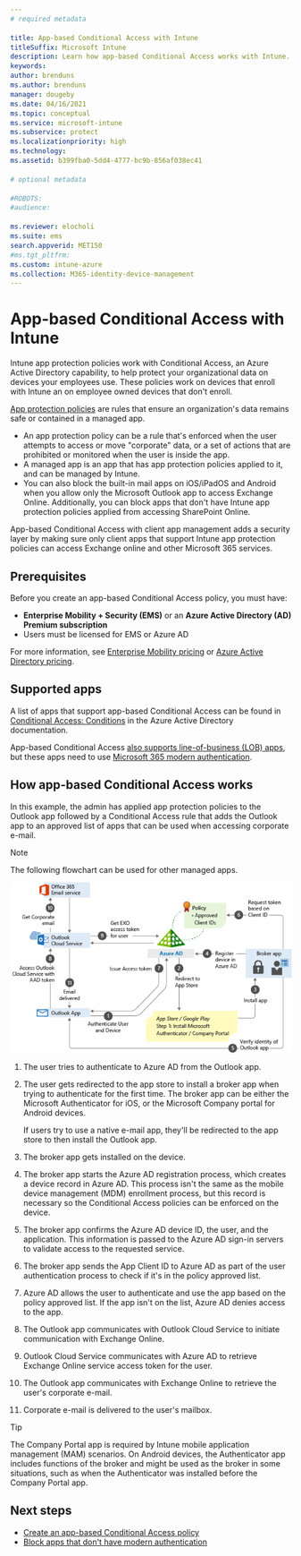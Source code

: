 ```yaml
---
# required metadata

title: App-based Conditional Access with Intune
titleSuffix: Microsoft Intune
description: Learn how app-based Conditional Access works with Intune.
keywords:
author: brenduns
ms.author: brenduns
manager: dougeby
ms.date: 04/16/2021
ms.topic: conceptual
ms.service: microsoft-intune
ms.subservice: protect
ms.localizationpriority: high
ms.technology:
ms.assetid: b399fba0-5dd4-4777-bc9b-856af038ec41

# optional metadata

#ROBOTS:
#audience:

ms.reviewer: elocholi
ms.suite: ems
search.appverid: MET150
#ms.tgt_pltfrm:
ms.custom: intune-azure
ms.collection: M365-identity-device-management
---
```


# App-based Conditional Access with Intune

Intune app protection policies work with Conditional Access, an Azure Active Directory capability, to help protect your organizational data on devices your employees use. These policies work on devices that enroll with Intune an on employee owned devices that don't enroll.

[App protection policies](../apps/app-protection-policy.md) are rules that ensure an organization's data remains safe or contained in a managed app.

- An app protection policy can be a rule that's enforced when the user attempts to access or move "corporate" data, or a set of actions that are prohibited or monitored when the user is inside the app.
- A managed app is an app that has app protection policies applied to it, and can be managed by Intune.
- You can also block the built-in mail apps on iOS/iPadOS and Android when you allow only the Microsoft Outlook app to access Exchange Online. Additionally, you can block apps that don't have Intune app protection policies applied from accessing SharePoint Online.

App-based Conditional Access with client app management adds a security layer by making sure only client apps that support Intune app protection policies can access Exchange online and other Microsoft 365 services.

## Prerequisites

Before you create an app-based Conditional Access policy, you must have:

- **Enterprise Mobility + Security (EMS)** or an **Azure Active Directory (AD) Premium subscription**
- Users must be licensed for EMS or Azure AD

For more information, see [Enterprise Mobility pricing](https://www.microsoft.com/cloud-platform/enterprise-mobility-pricing) or [Azure Active Directory pricing](https://azure.microsoft.com/pricing/details/active-directory/).

## Supported apps

A list of apps that support app-based Conditional Access can be found in [Conditional Access: Conditions](/azure/active-directory/conditional-access/concept-conditional-access-conditions#client-apps) in the Azure Active Directory documentation.

App-based Conditional Access [also supports line-of-business (LOB) apps](app-modern-authentication-block.md), but these apps need to use [Microsoft 365 modern authentication](microsoft-365/enterprise/modern-auth-for-office-2013-and-2016?view=o365-worldwide).

## How app-based Conditional Access works

In this example, the admin has applied app protection policies to the Outlook app followed by a Conditional Access rule that adds the Outlook app to an approved list of apps that can be used when accessing corporate e-mail.

> [!NOTE]
> The following flowchart  can be used for other managed apps.

![App-based Conditional Access process illustrated in a flow-chart](./media/app-based-conditional-access-intune/ca-intune-common-ways-3.png)

1. The user tries to authenticate to Azure AD from the Outlook app.

2. The user gets redirected to the app store to install a broker app when trying to authenticate for the first time. The broker app can be either the Microsoft Authenticator for iOS, or the Microsoft Company portal for Android devices.

   If users try to use a native e-mail app, they'll be redirected to the app store to then install the Outlook app.

3. The broker app gets installed on the device.

4. The broker app starts the Azure AD registration process, which creates a device record in Azure AD. This process isn't the same as the mobile device management (MDM) enrollment process, but this record is necessary so the Conditional Access policies can be enforced on the device.

5. The broker app confirms the Azure AD device ID, the user, and the application. This information is passed to the Azure AD sign-in servers to validate access to the requested service.

6. The broker app sends the App Client ID to Azure AD as part of the user authentication process to check if it's in the policy approved list.

7. Azure AD allows the user to authenticate and use the app based on the policy approved list. If the app isn't on the list, Azure AD denies access to the app.

8. The Outlook app communicates with Outlook Cloud Service to initiate communication with Exchange Online.

9. Outlook Cloud Service communicates with Azure AD to retrieve Exchange Online service access token for the user.

10. The Outlook app communicates with Exchange Online to retrieve the user's corporate e-mail.

11. Corporate e-mail is delivered to the user's mailbox.

> [!TIP]
> The Company Portal app is required by Intune mobile application management (MAM) scenarios. On Android devices, the Authenticator app includes functions of the broker and might be used as the broker in some situations, such as when the Authenticator was installed before the Company Portal app.

## Next steps

- [Create an app-based Conditional Access policy](app-based-conditional-access-intune-create.md)
- [Block apps that don't have modern authentication](app-modern-authentication-block.md)